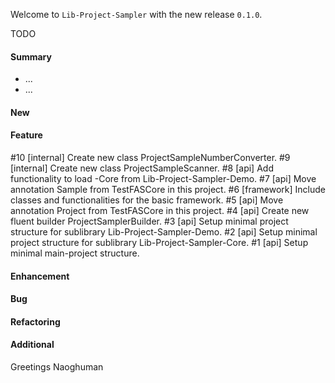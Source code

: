 Welcome to `Lib-Project-Sampler` with the new release `0.1.0`.

TODO



#### Summary
* ...
* ...



#### New



#### Feature
#10 [internal] Create new class ProjectSampleNumberConverter.
#9 [internal] Create new class ProjectSampleScanner.
#8 [api] Add functionality to load -Core from Lib-Project-Sampler-Demo.
#7 [api] Move annotation Sample from TestFASCore in this project.
#6 [framework] Include classes and functionalities for the basic framework.
#5 [api] Move annotation Project from TestFASCore in this project.
#4 [api] Create new fluent builder ProjectSamplerBuilder.
#3 [api] Setup minimal project structure for sublibrary Lib-Project-Sampler-Demo.
#2 [api] Setup minimal project structure for sublibrary Lib-Project-Sampler-Core.
#1 [api] Setup minimal main-project structure.



#### Enhancement



#### Bug



#### Refactoring



#### Additional



Greetings
Naoghuman



[//]: # (Issues which will be integrated in this release)



[//]: # (Links)
[Apache Log4j 2]:https://logging.apache.org/log4j/2.0/index.html
[JavaFX]:http://docs.oracle.com/javase/8/javase-clienttechnologies.htm
[Maven]:http://maven.apache.org/


